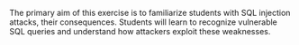 
The primary aim of this exercise is to familiarize students with SQL injection attacks, their consequences. Students will learn to recognize vulnerable SQL queries and understand how attackers exploit these weaknesses. 
